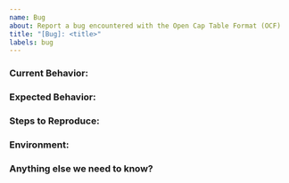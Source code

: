```yaml
---
name: Bug
about: Report a bug encountered with the Open Cap Table Format (OCF)
title: "[Bug]: <title>"
labels: bug
---
```


<!--
Note: Please search to see if an issue already exists for the bug you encountered.
-->

### Current Behavior:

<!-- A concise description of what you're experiencing. -->

### Expected Behavior:

<!-- A concise description of what you expected to happen. -->

### Steps to Reproduce:

<!--
Example: steps to reproduce the behavior:
1. In this environment...
2. With this config...
3. Run '...'
4. See error...
-->

### Environment:

<!--
Example:
- OS: Ubuntu 20.04
- Node: 13.14.0
- npm: 7.6.3
-->

### Anything else we need to know?

<!-- Links? References? Anything that will give us more context about the issue you are encountering. -->
